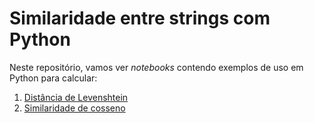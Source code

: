 # Similaridade entre strings com Python

Neste repositório, vamos ver *notebooks* contendo exemplos de uso em Python para calcular:

1. [Distância de Levenshtein](https://github.com/lisaterumi/similaridade-string-python/blob/main/distancia%20de%20levenshtein.ipynb)
1. [Similaridade de cosseno](https://github.com/lisaterumi/similaridade-string-python/blob/main/similaridade%20de%20cosseno.ipynb)
